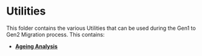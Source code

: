 # Utilities

This folder contains the various Utilities that can be used during the Gen1 to Gen2 Migration process. This contains:

* [**Ageing Analysis**](https://github.com/Azure/fta-adlsgen1togen2migration/tree/main/3-Migrate/Utilities/Ageing%20Analysis)

